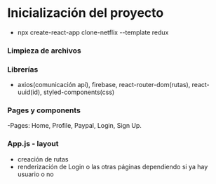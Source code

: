 # Inicialización del proyecto

- npx create-react-app clone-netflix --template redux

### Limpieza de archivos

### Librerías

- axios(comunicación api), firebase, react-router-dom(rutas), react-uuid(id), styled-components(css)

### Pages y components
-Pages: Home,  Profile, Paypal, Login, Sign Up.

### App.js - layout
- creación de rutas
- renderización de Login o las otras páginas dependiendo si ya hay usuario o no
